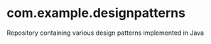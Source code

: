 com.example.designpatterns
==========================

Repository containing various design patterns implemented in Java
